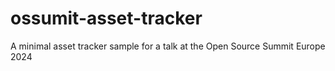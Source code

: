 # ossumit-asset-tracker
A minimal asset tracker sample for a talk at the Open Source Summit Europe 2024
